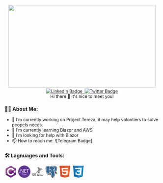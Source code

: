 
<div id="header" align="center">
    <img src="https://media.giphy.com/media/Bzzb92NKwUOj0FjQOd/giphy.gif" width="480" height="270" frameBorder="0"/>
</div>

<div id="badges" align="center">
    <a href="https://www.linkedin.com/in/nikolayilutsenko/">
        <img src="https://img.shields.io/badge/LinkedIn-blue?style=for-the-badge&logo=linkedin&logogColor=white" alt="LinkedIn Badge"/>
    </a>
    <a href="https://t.me/nikolayilutsenko">
        <img src="https://img.shields.io/badge/Telegram-blue?style=for-the-badge&logo=telegram&logogColor=white" alt=""/>
    </a>
    <a href="https://twitter.com/apricood">
        <img src="https://img.shields.io/badge/Twitter-blue?style=for-the-badge&logo=twitter&logogColor=white" alt="Twitter Badge">
    </a>
</div>

<div align="center">
    Hi there 👋 it's nice to meet you!
</div>

### 👨‍💻 About Me:
- 🔭 I’m currently working on Project.Tereza, it may help volontiers to solve peopels needs.
- 🌱 I’m currently learning Blazor and AWS
- 🤔 I’m looking for help with Blazor
- 📫 How to reach me: ![Telegram Badge]

### :hammer_and_wrench: Lagnuages and Tools:
<div>
    <img src="https://github.com/devicons/devicon/blob/master/icons/csharp/csharp-original.svg" width="40" height="40" alt="C#"/>
    <img src="https://github.com/devicons/devicon/blob/master/icons/dotnetcore/dotnetcore-original.svg" width="40" height="40" alt=".NET"/>
    <img src="https://github.com/devicons/devicon/blob/master/icons/microsoftsqlserver/microsoftsqlserver-plain-wordmark.svg" width="40" height="40" alt="MSSQL"/>
    <img src="https://github.com/devicons/devicon/blob/master/icons/postgresql/postgresql-original.svg" width="40" height="40" alt="Postgres"/>
    <img src="https://github.com/devicons/devicon/blob/master/icons/html5/html5-original.svg" width="40" height="40" alt="HTML5"/>
    <img src="https://github.com/devicons/devicon/blob/master/icons/css3/css3-original.svg" width="40" height="40" alt="CSS3"/>
</div>
